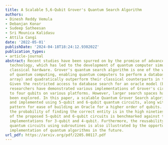 ```yaml
---
title: A Scalable 5,6-Qubit Grover's Quantum Search Algorithm
authors:
- Dinesh Reddy Vemula
- Debanjan Konar
- Sudeep Satheesan
- Sri Mounica Kalidasu
- Attila Cangi
date: '2022-05-01'
publishDate: '2024-04-18T18:24:12.930202Z'
publication_types:
- article-journal
abstract: Recent studies have been spurred on by the promise of advanced quantum computing
  technology, which has led to the development of quantum computer simulations on
  classical hardware. Grover's quantum search algorithm is one of the well-known applications
  of quantum computing, enabling quantum computers to perform a database search (unsorted
  array) and quadratically outperform their classical counterparts in terms of time.
  Given the restricted access to database search for an oracle model (black-box),
  researchers have demonstrated various implementations of Grover's circuit for two
  to four qubits on various platforms. However, larger search spaces have not yet
  been explored. In this paper, a scalable Quantum Grover Search algorithm is introduced
  and implemented using 5-qubit and 6-qubit quantum circuits, along with a design
  pattern for ease of building an Oracle for a higher order of qubits. For our implementation,
  the probability of finding the correct entity is in the high nineties. The accuracy
  of the proposed 5-qubit and 6-qubit circuits is benchmarked against the state-of-the-art
  implementations for 3-qubit and 4-qubit. Furthermore, the reusability of the proposed
  quantum circuits using subroutines is also illustrated by the opportunity for large-scale
  implementation of quantum algorithms in the future.
url_pdf: https://arxiv.org/pdf/2205.00117.pdf
---
```

